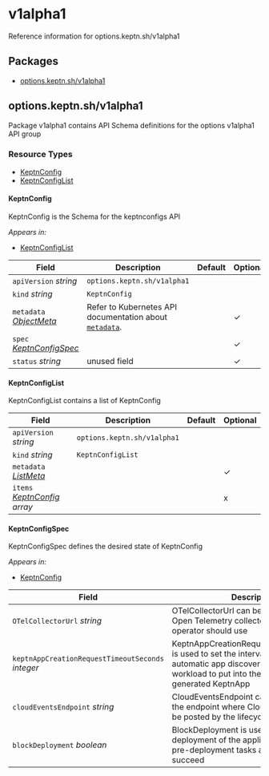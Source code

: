 # v1alpha1

Reference information for options.keptn.sh/v1alpha1

<!-- markdownlint-disable -->

## Packages
- [options.keptn.sh/v1alpha1](#optionskeptnshv1alpha1)


## options.keptn.sh/v1alpha1

Package v1alpha1 contains API Schema definitions for the options v1alpha1 API group

### Resource Types
- [KeptnConfig](#keptnconfig)
- [KeptnConfigList](#keptnconfiglist)



#### KeptnConfig



KeptnConfig is the Schema for the keptnconfigs API

_Appears in:_
- [KeptnConfigList](#keptnconfiglist)

| Field | Description | Default | Optional |
| --- | --- | --- | --- |
| `apiVersion` _string_ | `options.keptn.sh/v1alpha1` | | |
| `kind` _string_ | `KeptnConfig` | | |
| `metadata` _[ObjectMeta](https://kubernetes.io/docs/reference/generated/kubernetes-api/v1.28/#objectmeta-v1-meta)_ | Refer to Kubernetes API documentation about [`metadata`](https://kubernetes.io/docs/concepts/overview/working-with-objects/annotations/#attaching-metadata-to-objects). || ✓ |
| `spec` _[KeptnConfigSpec](#keptnconfigspec)_ |  || ✓ |
| `status` _string_ | unused field || ✓ |


#### KeptnConfigList



KeptnConfigList contains a list of KeptnConfig



| Field | Description | Default | Optional |
| --- | --- | --- | --- |
| `apiVersion` _string_ | `options.keptn.sh/v1alpha1` | | |
| `kind` _string_ | `KeptnConfigList` | | |
| `metadata` _[ListMeta](https://kubernetes.io/docs/reference/generated/kubernetes-api/v1.28/#listmeta-v1-meta)_ |  || ✓ |
| `items` _[KeptnConfig](#keptnconfig) array_ |  || x |


#### KeptnConfigSpec



KeptnConfigSpec defines the desired state of KeptnConfig

_Appears in:_
- [KeptnConfig](#keptnconfig)

| Field | Description | Default | Optional |
| --- | --- | --- | --- |
| `OTelCollectorUrl` _string_ | OTelCollectorUrl can be used to set the Open Telemetry collector that the lifecycle operator should use || ✓ |
| `keptnAppCreationRequestTimeoutSeconds` _integer_ | KeptnAppCreationRequestTimeoutSeconds is used to set the interval in which automatic app discovery searches for workload to put into the same auto-generated KeptnApp |30| ✓ |
| `cloudEventsEndpoint` _string_ | CloudEventsEndpoint can be used to set the endpoint where Cloud Events should be posted by the lifecycle operator || ✓ |
| `blockDeployment` _boolean_ | BlockDeployment is used to block the deployment of the application until the pre-deployment tasks and evaluation succeed |true| ✓ |


